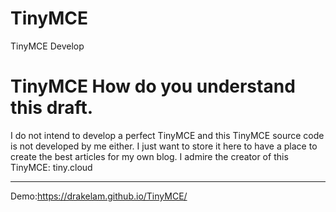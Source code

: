 # TinyMCE
TinyMCE Develop
# TinyMCE How do you understand this draft.
I do not intend to develop a perfect TinyMCE and this TinyMCE source code is not developed by me either.
I just want to store it here to have a place to create the best articles for my own blog.
I admire the creator of this TinyMCE: tiny.cloud

-------
Demo:https://drakelam.github.io/TinyMCE/

